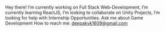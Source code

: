 Hey there!
 I’m currently working on Full Stack Web-Development, 
 I’m currently learning ReactJS, 
 I’m looking to collaborate on Unity Projects, 
 I’m looking for help with Internship Opportunities. 
 Ask me about Game Development
 How to reach me: deepakvk1609@gmail.com
 

<!---
deepakvk16/deepakvk16 is a ✨ special ✨ repository because its `README.md` (this file) appears on your GitHub profile.
You can click the Preview link to take a look at your changes.
--->

